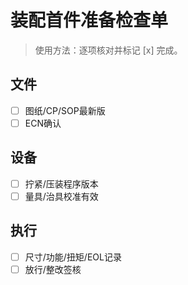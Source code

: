 # 装配首件准备检查单

> 使用方法：逐项核对并标记 [x] 完成。

## 文件

- [ ] 图纸/CP/SOP最新版
- [ ] ECN确认

## 设备

- [ ] 拧紧/压装程序版本
- [ ] 量具/治具校准有效

## 执行

- [ ] 尺寸/功能/扭矩/EOL记录
- [ ] 放行/整改签核
